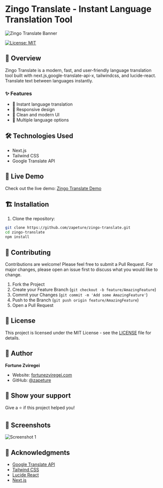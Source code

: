 # Zingo Translate - Instant Language Translation Tool

![Zingo Translate Banner](https://res.cloudinary.com/zapeture/image/upload/v1738460375/MISC/banner_tcaudc.png)

[![License: MIT](https://img.shields.io/badge/License-MIT-yellow.svg)](https://opensource.org/licenses/MIT)

## 🚀 Overview

Zingo Translate is a modern, fast, and user-friendly language translation tool built with next.js,google-translate-api-x, tailwindcss, and lucide-react. Translate text between languages instantly.

### ✨ Features

- 🎯 Instant language translation
- 📱 Responsive design
- 🎨 Clean and modern UI
- 📏 Multiple language options

## 🛠️ Technologies Used

- Next.js
- Tailwind CSS
- Google Translate API

## 🚀 Live Demo

Check out the live demo: [Zingo Translate Demo](https://zingo.translate.fortunezviregei.com)

## 🏗️ Installation

1. Clone the repository:

```bash
git clone https://github.com/zapeture/zingo-translate.git
cd zingo-translate
npm install
```

## 🤝 Contributing

Contributions are welcome! Please feel free to submit a Pull Request. For major changes, please open an issue first to discuss what you would like to change.

1. Fork the Project
2. Create your Feature Branch (`git checkout -b feature/AmazingFeature`)
3. Commit your Changes (`git commit -m 'Add some AmazingFeature'`)
4. Push to the Branch (`git push origin feature/AmazingFeature`)
5. Open a Pull Request

## 📝 License

This project is licensed under the MIT License - see the [LICENSE](LICENSE) file for details.

## 👤 Author

**Fortune Zviregei**

- Website: [fortunezviregei.com](https://fortunezviregei.com)
- GitHub: [@zapeture](https://github.com/zapeture)

## 🌟 Show your support

Give a ⭐️ if this project helped you!

## 📸 Screenshots

![Screenshot 1](https://res.cloudinary.com/zapeture/image/upload/v1738460375/MISC/banner_tcaudc.png)

## 🙏 Acknowledgments

- [Google Translate API](https://cloud.google.com/translate)
- [Tailwind CSS](https://tailwindcss.com)
- [Lucide React](https://lucide.dev)
- [Next.js](https://nextjs.org)
